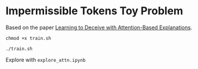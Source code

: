 # Impermissible Tokens Toy Problem

Based on the paper [Learning to Deceive with Attention-Based Explanations](https://arxiv.org/abs/1909.07913).

```
chmod +x train.sh
```

```
./train.sh
```

Explore with `explore_attn.ipynb`